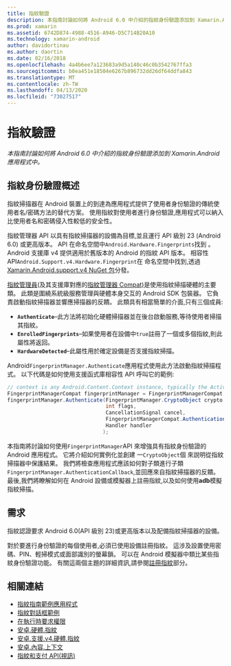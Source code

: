 ```yaml
---
title: 指紋驗證
description: 本指南討論如何將 Android 6.0 中介紹的指紋身份驗證添加到 Xamarin.Android 應用程式中。
ms.prod: xamarin
ms.assetid: 6742D874-4988-4516-A946-D5C714B20A10
ms.technology: xamarin-android
author: davidortinau
ms.author: daortin
ms.date: 02/16/2018
ms.openlocfilehash: 4a4b6ee7a123683a9d5a140c46c0b3542767ffa3
ms.sourcegitcommit: b0ea451e18504e6267b896732dd26df64ddfa843
ms.translationtype: MT
ms.contentlocale: zh-TW
ms.lasthandoff: 04/13/2020
ms.locfileid: "73027517"
---
```

# <a name="fingerprint-authentication"></a>指紋驗證

_本指南討論如何將 Android 6.0 中介紹的指紋身份驗證添加到 Xamarin.Android 應用程式中。_

## <a name="fingerprint-authentication-overview"></a>指紋身份驗證概述

指紋掃描器在 Android 裝置上的到達為應用程式提供了使用者身份驗證的傳統使用者名/密碼方法的替代方案。 使用指紋對使用者進行身份驗證,應用程式可以納入比使用者名和密碼侵入性較低的安全性。

指紋管理器 API 以具有指紋掃描器的設備為目標,並且運行 API 級別 23 (Android 6.0) 或更高版本。 API 在命名空間中`Android.Hardware.Fingerprints`找到 。 Android 支援庫 v4 提供適用於舊版本的 Android 的指紋 API 版本。 相容性 API`Android.Support.v4.Hardware.Fingerprint`在 命名空間中找到,透過[Xamarin.Android.support.v4 NuGet 包](https://www.nuget.org/packages/Xamarin.Android.Support.v4/)分發。

[指紋管理員](https://developer.android.com/reference/android/hardware/fingerprint/FingerprintManager.html)(及其支援庫對應的[指紋管理器 Compat)](https://developer.android.com/reference/android/support/v4/hardware/fingerprint/FingerprintManagerCompat.html)是使用指紋掃描硬體的主要類。 此類是圍繞系統級服務管理與硬體本身交互的 Android SDK 包裝器。 它負責啟動指紋掃描器並響應掃描器的反饋。 此類具有相當簡單的介面,只有三個成員:

- **`Authenticate`**&ndash;此方法將初始化硬體掃描器並在後台啟動服務,等待使用者掃描其指紋。
- **`EnrolledFingerprints`**&ndash;如果使用者在設備中`true`註冊了一個或多個指紋,則此屬性將返回。
- **`HardwareDetected`**&ndash;此屬性用於確定設備是否支援指紋掃描。

Android`FingerprintManager.Authenticate`應用程式使用此方法啟動指紋掃描程式。 以下代碼是如何使用支援函式庫相容性 API 呼叫它的範例:

```csharp
// context is any Android.Content.Context instance, typically the Activity 
FingerprintManagerCompat fingerprintManager = FingerprintManagerCompat.From(context);
fingerprintManager.Authenticate(FingerprintManager.CryptoObject crypto,
                                int flags,
                                CancellationSignal cancel,
                                FingerprintManagerCompat.AuthenticationCallback callback,
                                Handler handler
                               );
```

本指南將討論如何使用`FingerprintManager`API 來增強具有指紋身份驗證的 Android 應用程式。 它將介紹如何實例化並創建 一`CryptoObject`個 來説明從指紋掃描器中保護結果。 我們將檢查應用程式應該如何對子類進行子類`FingerprintManager.AuthenticationCallback`,並回應來自指紋掃描器的反饋。 最後,我們將瞭解如何在 Android 設備或模擬器上註冊指紋,以及如何使用**adb**模擬指紋掃描。

## <a name="requirements"></a>需求

指紋認證要求 Android 6.0(API 級別 23)或更高版本以及配備指紋掃描器的設備。 

對於要進行身份驗證的每個使用者,必須已使用設備註冊指紋。 這涉及設置使用密碼、PIN、輕掃模式或面部識別的螢幕鎖。 可以在 Android 模擬器中類比某些指紋身份驗證功能。  有關這兩個主題的詳細資訊,請參閱[註冊指紋](enrolling-fingerprint.md)部分。 

## <a name="related-links"></a>相關連結

- [指紋指南範例應用程式](https://docs.microsoft.com/samples/xamarin/monodroid-samples/fingerprintguide)
- [指紋對話框範例](https://docs.microsoft.com/samples/xamarin/monodroid-samples/android-m-fingerprintdialog)
- [在執行時要求權限](https://developer.android.com/training/permissions/requesting.html)
- [安卓.硬體.指紋](https://developer.android.com/reference/android/hardware/fingerprint/package-summary.html)
- [安卓.支援.v4.硬體.指紋](https://developer.android.com/reference/android/support/v4/hardware/fingerprint/package-summary.html)
- [安卓.內容.上下文](xref:Android.Content.Context)
- [指紋和支付 API(視訊)](https://youtu.be/VOn7VrTRlA4)

